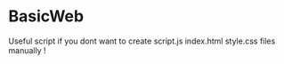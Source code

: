 # BasicWeb
Useful script if you dont want to create script.js index.html style.css files manually !
